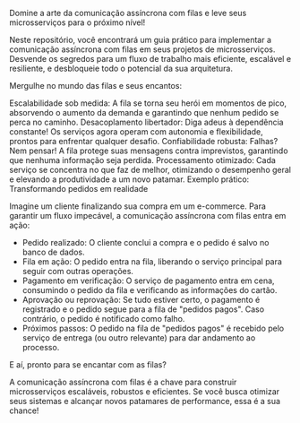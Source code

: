 Domine a arte da comunicação assíncrona com filas e leve seus microsserviços para o próximo nível!

Neste repositório, você encontrará um guia prático para implementar a comunicação assíncrona com filas em seus projetos de microsserviços. Desvende os segredos para um fluxo de trabalho mais eficiente, escalável e resiliente, e desbloqueie todo o potencial da sua arquitetura.

Mergulhe no mundo das filas e seus encantos:

Escalabilidade sob medida: A fila se torna seu herói em momentos de pico, absorvendo o aumento da demanda e garantindo que nenhum pedido se perca no caminho.
Desacoplamento libertador: Diga adeus à dependência constante! Os serviços agora operam com autonomia e flexibilidade, prontos para enfrentar qualquer desafio.
Confiabilidade robusta: Falhas? Nem pensar! A fila protege suas mensagens contra imprevistos, garantindo que nenhuma informação seja perdida.
Processamento otimizado: Cada serviço se concentra no que faz de melhor, otimizando o desempenho geral e elevando a produtividade a um novo patamar.
Exemplo prático: Transformando pedidos em realidade

Imagine um cliente finalizando sua compra em um e-commerce. Para garantir um fluxo impecável, a comunicação assíncrona com filas entra em ação:

- Pedido realizado: O cliente conclui a compra e o pedido é salvo no banco de dados.
- Fila em ação: O pedido entra na fila, liberando o serviço principal para seguir com outras operações.
- Pagamento em verificação: O serviço de pagamento entra em cena, consumindo o pedido da fila e verificando as informações do cartão.
- Aprovação ou reprovação: Se tudo estiver certo, o pagamento é registrado e o pedido segue para a fila de "pedidos pagos". Caso contrário, o pedido é notificado como falho.
- Próximos passos: O pedido na fila de "pedidos pagos" é recebido pelo serviço de entrega (ou outro relevante) para dar andamento ao processo.

E aí, pronto para se encantar com as filas?

A comunicação assíncrona com filas é a chave para construir microsserviços escaláveis, robustos e eficientes. Se você busca otimizar seus sistemas e alcançar novos patamares de performance, essa é a sua chance!
